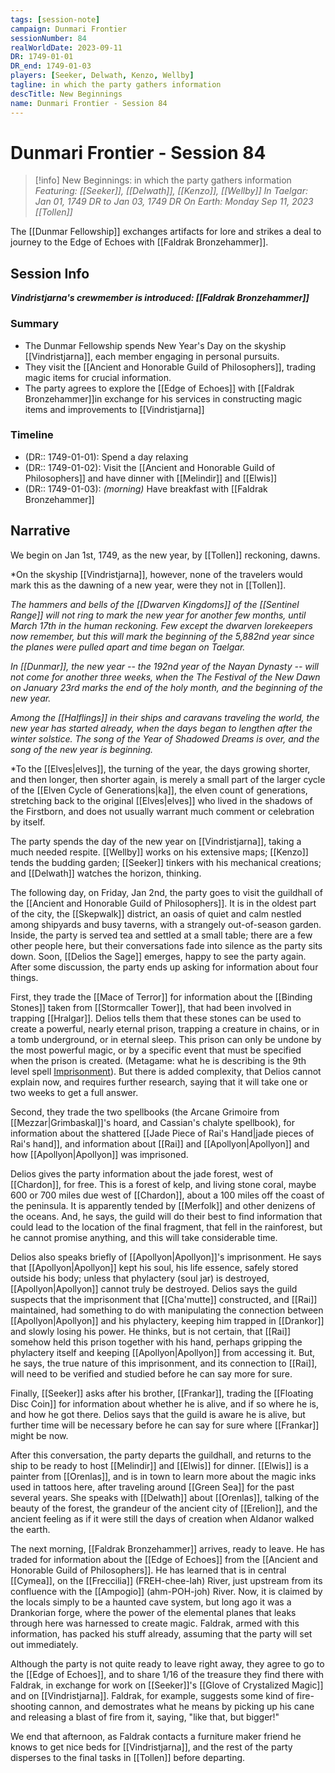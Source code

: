```yaml
---
tags: [session-note]
campaign: Dunmari Frontier
sessionNumber: 84
realWorldDate: 2023-09-11
DR: 1749-01-01
DR_end: 1749-01-03
players: [Seeker, Delwath, Kenzo, Wellby]
tagline: in which the party gathers information
descTitle: New Beginnings
name: Dunmari Frontier - Session 84
---
```

# Dunmari Frontier - Session 84

>[!info] New Beginnings: in which the party gathers information
> *Featuring: [[Seeker]], [[Delwath]], [[Kenzo]], [[Wellby]]*
> *In Taelgar: Jan 01, 1749 DR to Jan 03, 1749 DR*
> *On Earth: Monday Sep 11, 2023*
> *[[Tollen]]*

The [[Dunmar Fellowship]] exchanges artifacts for lore and strikes a deal to journey to the Edge of Echoes with [[Faldrak Bronzehammer]].
## Session Info

***Vindristjarna's crewmember is introduced: [[Faldrak Bronzehammer]]***
### Summary
- The Dunmar Fellowship spends New Year's Day on the skyship [[Vindristjarna]], each member engaging in personal pursuits.
- They visit the [[Ancient and Honorable Guild of Philosophers]], trading magic items for crucial information.
- The party agrees to explore the [[Edge of Echoes]] with [[Faldrak Bronzehammer]]in exchange for his services in constructing magic items and improvements to [[Vindristjarna]]
### Timeline
- (DR:: 1749-01-01): Spend a day relaxing
- (DR:: 1749-01-02): Visit the [[Ancient and Honorable Guild of Philosophers]] and have dinner with [[Melindir]] and [[Elwis]]
- (DR:: 1749-01-03): *(morning)* Have breakfast with [[Faldrak Bronzehammer]] 

## Narrative
We begin on Jan 1st, 1749, as the new year, by [[Tollen]] reckoning, dawns. 

*On the skyship [[Vindristjarna]], however, none of the travelers would mark this as the dawning of a new year, were they not in [[Tollen]]. 

*The hammers and bells of the [[Dwarven Kingdoms]] of the [[Sentinel Range]] will not ring to mark the new year for another few months, until March 17th in the human reckoning. Few except the dwarven lorekeepers now remember, but this will mark the beginning of the 5,882nd year since the planes were pulled apart and time began on Taelgar.*

*In [[Dunmar]], the new year -- the 192nd year of the Nayan Dynasty -- will not come for another three weeks, when the The Festival of the New Dawn on January 23rd marks the end of the holy month, and the beginning of the new year.*

*Among the [[Halflings]] in their ships and caravans traveling the world, the new year has started already, when the days began to lengthen after the winter solstice. The song of the Year of Shadowed Dreams is over, and the song of the new year is beginning.*

*To the [[Elves|elves]], the turning of the year, the days growing shorter, and then longer, then shorter again, is merely a small part of the larger cycle of the [[Elven Cycle of Generations|ka]], the elven count of generations, stretching back to the original [[Elves|elves]] who lived in the shadows of the Firstborn, and does not usually warrant much comment or celebration by itself.

The party spends the day of the new year on [[Vindristjarna]], taking a much needed respite. [[Wellby]] works on his extensive maps; [[Kenzo]] tends the budding garden; [[Seeker]] tinkers with his mechanical creations; and [[Delwath]] watches the horizon, thinking. 

The following day, on Friday, Jan 2nd, the party goes to visit the guildhall of the [[Ancient and Honorable Guild of Philosophers]]. It is in the oldest part of the city, the [[Skepwalk]] district, an oasis of quiet and calm nestled among shipyards and busy taverns, with a strangely out-of-season garden. Inside, the party is served tea and settled at a small table; there are a few other people here, but their conversations fade into silence as the party sits down. Soon, [[Delios the Sage]] emerges, happy to see the party again. After some discussion, the party ends up asking for information about four things.

First, they trade the [[Mace of Terror]] for information about the [[Binding Stones]] taken from [[Stormcaller Tower]], that had been involved in trapping [[Hralgar]]. Delios tells them that these stones can be used to create a powerful, nearly eternal prison, trapping a creature in chains, or in a tomb underground, or in eternal sleep. This prison can only be undone by the most powerful magic, or by a specific event that must be specified when the prison is created. (Metagame: what he is describing is the 9th level spell [Imprisonment](https://www.dndbeyond.com/spells/imprisonment)). But there is added complexity, that Delios cannot explain now, and requires further research, saying that it will take one or two weeks to get a full answer. 

Second, they trade the two spellbooks (the Arcane Grimoire from [[Mezzar|Grimbaskal]]'s hoard, and Cassian's chalyte spellbook), for information about the shattered [[Jade Piece of Rai's Hand|jade pieces of Rai's hand]], and information about [[Rai]] and [[Apollyon|Apollyon]] and how [[Apollyon|Apollyon]] was imprisoned.

Delios gives the party information about the jade forest, west of [[Chardon]], for free. This is a forest of kelp, and living stone coral, maybe 600 or 700 miles due west of [[Chardon]], about a 100 miles off the coast of the peninsula. It is apparently tended by [[Merfolk]] and other denizens of the oceans. And, he says, the guild will do their best to find information that could lead to the location of the final fragment, that fell in the rainforest, but he cannot promise anything, and this will take considerable time. 

Delios also speaks briefly of [[Apollyon|Apollyon]]'s imprisonment. He says that [[Apollyon|Apollyon]] kept his soul, his life essence, safely stored outside his body; unless that phylactery (soul jar) is destroyed, [[Apollyon|Apollyon]] cannot truly be destroyed. Delios says the guild suspects that the imprisonment that [[Cha'mutte]] constructed, and [[Rai]] maintained, had something to do with manipulating the connection between [[Apollyon|Apollyon]] and his phylactery, keeping him trapped in [[Drankor]] and slowly losing his power. He thinks, but is not certain, that [[Rai]] somehow held this prison together with his hand, perhaps gripping the phylactery itself and keeping [[Apollyon|Apollyon]] from accessing it. But, he says, the true nature of this imprisonment, and its connection to [[Rai]], will need to be verified and studied before he can say more for sure. 

Finally, [[Seeker]] asks after his brother, [[Frankar]], trading the [[Floating Disc Coin]] for information about whether he is alive, and if so where he is, and how he got there. Delios says that the guild is aware he is alive, but further time will be necessary before he can say for sure where [[Frankar]] might be now. 

After this conversation, the party departs the guildhall, and returns to the ship to be ready to host [[Melindir]] and [[Elwis]] for dinner. [[Elwis]] is a painter from [[Orenlas]], and is in town to learn more about the magic inks used in tattoos here, after traveling around [[Green Sea]] for the past several years. She speaks with [[Delwath]] about [[Orenlas]], talking of the beauty of the forest, the grandeur of the ancient city of [[Erelion]], and the ancient feeling as if it were still the days of creation when Aldanor walked the earth. 

The next morning, [[Faldrak Bronzehammer]] arrives, ready to leave. He has traded for information about the [[Edge of Echoes]] from the [[Ancient and Honorable Guild of Philosophers]]. He has learned that is in central [[Cymea]], on the [[Freccilia]] (FREH-chee-lah) River, just upstream from its confluence with the [[Ampogio]] (ahm-POH-joh) River. Now, it is claimed by the locals simply to be a haunted cave system, but long ago it was a Drankorian forge, where the power of the elemental planes that leaks through here was harnessed to create magic. Faldrak, armed with this information, has packed his stuff already, assuming that the party will set out immediately. 

Although the party is not quite ready to leave right away, they agree to go to the [[Edge of Echoes]], and to share 1/16 of the treasure they find there with Faldrak, in exchange for work on [[Seeker]]'s [[Glove of Crystalized Magic]] and on [[Vindristjarna]]. Faldrak, for example, suggests some kind of fire-shooting cannon, and demostrates what he means by picking up his cane and releasing a blast of fire from it, saying, "like that, but bigger!"

We end that afternoon, as Faldrak contacts a furniture maker friend he knows to get nice beds for [[Vindristjarna]], and the rest of the party disperses to the final tasks in [[Tollen]] before departing. 

